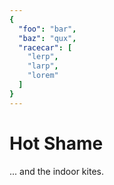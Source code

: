 ```yaml
---
{
  "foo": "bar",
  "baz": "qux",
  "racecar": [
    "lerp",
    "larp",
    "lorem"
  ]
}
---
```


# Hot Shame
... and the indoor kites.
